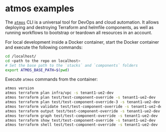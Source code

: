 # atmos examples

The [`atmos`](https://github.com/cloudposse/atmos) CLI is a universal tool for DevOps and cloud automation. It allows deploying and destroying
Terraform and helmfile components, as well as running workflows to bootstrap or teardown all resources in an account.

For local development inside a Docker container, start the Docker container and execute the following commands:

```bash
cd /localhost/
cd <path to the repo on localhost>
# Set the base path to the `stacks` and `components` folders
export ATMOS_BASE_PATH=$(pwd)
```

Execute `atmos` commands from the container:

```bash
atmos version
atmos terraform plan infra/vpc -s tenant1-ue2-dev
atmos terraform plan test/test-component-override -s tenant1-ue2-dev
atmos terraform plan test/test-component-override-3 -s tenant1-ue2-dev
atmos terraform validate test/test-component-override -s tenant1-ue2-dev
atmos terraform output test/test-component-override -s tenant1-ue2-dev
atmos terraform graph test/test-component-override -s tenant1-ue2-dev
atmos terraform show test/test-component-override -s tenant1-ue2-dev
atmos terraform shell test/test-component-override -s tenant1-ue2-dev
```
